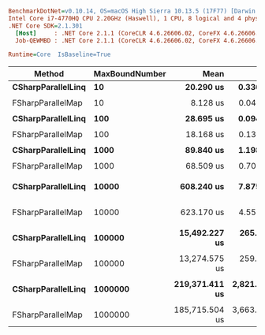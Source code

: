 ``` ini

BenchmarkDotNet=v0.10.14, OS=macOS High Sierra 10.13.5 (17F77) [Darwin 17.6.0]
Intel Core i7-4770HQ CPU 2.20GHz (Haswell), 1 CPU, 8 logical and 4 physical cores
.NET Core SDK=2.1.301
  [Host]     : .NET Core 2.1.1 (CoreCLR 4.6.26606.02, CoreFX 4.6.26606.05), 64bit RyuJIT
  Job-QEWMBD : .NET Core 2.1.1 (CoreCLR 4.6.26606.02, CoreFX 4.6.26606.05), 64bit RyuJIT

Runtime=Core  IsBaseline=True  

```
|             Method | MaxBoundNumber |           Mean |         Error |        StdDev |            Min |            Max |         Median | Scaled | Rank |     Gen 0 |     Gen 1 |    Gen 2 |   Allocated |
|------------------- |--------------- |---------------:|--------------:|--------------:|---------------:|---------------:|---------------:|-------:|-----:|----------:|----------:|---------:|------------:|
| **CSharpParallelLinq** |             **10** |      **20.290 us** |     **0.3363 us** |     **0.3146 us** |      **19.950 us** |      **21.004 us** |      **20.180 us** |   **1.00** |    **1** |    **1.6785** |    **0.0305** |        **-** |      **5.6 KB** |
|                    |                |                |               |               |                |                |                |        |      |           |           |          |             |
|  FSharpParallelMap |             10 |       8.128 us |     0.0461 us |     0.0385 us |       8.062 us |       8.221 us |       8.128 us |   1.00 |    1 |    0.5188 |         - |        - |     2.95 KB |
|                    |                |                |               |               |                |                |                |        |      |           |           |          |             |
| **CSharpParallelLinq** |            **100** |      **28.695 us** |     **0.0943 us** |     **0.0882 us** |      **28.588 us** |      **28.849 us** |      **28.667 us** |   **1.00** |    **1** |    **2.5940** |    **0.0916** |        **-** |     **7.44 KB** |
|                    |                |                |               |               |                |                |                |        |      |           |           |          |             |
|  FSharpParallelMap |            100 |      18.168 us |     0.1361 us |     0.1273 us |      17.965 us |      18.385 us |      18.192 us |   1.00 |    1 |    1.3123 |         - |        - |     6.08 KB |
|                    |                |                |               |               |                |                |                |        |      |           |           |          |             |
| **CSharpParallelLinq** |           **1000** |      **89.840 us** |     **1.1980 us** |     **1.1206 us** |      **87.457 us** |      **91.639 us** |      **89.792 us** |   **1.00** |    **1** |   **12.0850** |    **1.8311** |        **-** |     **21.4 KB** |
|                    |                |                |               |               |                |                |                |        |      |           |           |          |             |
|  FSharpParallelMap |           1000 |      68.509 us |     0.7055 us |     0.6599 us |      67.526 us |      70.051 us |      68.346 us |   1.00 |    1 |    8.6670 |    1.0986 |        - |    27.79 KB |
|                    |                |                |               |               |                |                |                |        |      |           |           |          |             |
| **CSharpParallelLinq** |          **10000** |     **608.240 us** |     **7.8754 us** |     **6.9814 us** |     **597.503 us** |     **623.249 us** |     **606.549 us** |   **1.00** |    **1** |  **123.0469** |   **59.5703** |        **-** |   **155.81 KB** |
|                    |                |                |               |               |                |                |                |        |      |           |           |          |             |
|  FSharpParallelMap |          10000 |     623.170 us |     4.5584 us |     4.2639 us |     614.950 us |     631.468 us |     622.405 us |   1.00 |    1 |   94.7266 |   46.8750 |        - |   294.52 KB |
|                    |                |                |               |               |                |                |                |        |      |           |           |          |             |
| **CSharpParallelLinq** |         **100000** |  **15,492.227 us** |   **265.3801 us** |   **248.2367 us** |  **14,999.972 us** |  **15,890.909 us** |  **15,522.269 us** |   **1.00** |    **1** | **1203.1250** |  **750.0000** | **500.0000** |  **1482.02 KB** |
|                    |                |                |               |               |                |                |                |        |      |           |           |          |             |
|  FSharpParallelMap |         100000 |  13,274.575 us |   259.6618 us |   255.0226 us |  12,928.391 us |  13,762.719 us |  13,283.805 us |   1.00 |    1 | 1046.8750 |  734.3750 | 531.2500 |  2342.77 KB |
|                    |                |                |               |               |                |                |                |        |      |           |           |          |             |
| **CSharpParallelLinq** |        **1000000** | **219,371.411 us** | **2,821.2797 us** | **2,639.0265 us** | **214,926.153 us** | **224,186.153 us** | **218,195.403 us** |   **1.00** |    **1** | **6437.5000** | **2625.0000** | **937.5000** | **14510.46 KB** |
|                    |                |                |               |               |                |                |                |        |      |           |           |          |             |
|  FSharpParallelMap |        1000000 | 185,715.504 us | 3,663.7664 us | 6,970.6963 us | 169,149.338 us | 197,969.463 us | 187,425.963 us |   1.00 |    1 | 6250.0000 | 2187.5000 | 937.5000 | 21629.66 KB |
